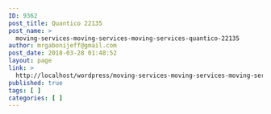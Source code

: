 ```yaml
---
ID: 9362
post_title: Quantico 22135
post_name: >
  moving-services-moving-services-moving-services-quantico-22135
author: mrgabonijeff@gmail.com
post_date: 2018-03-28 01:48:52
layout: page
link: >
  http://localhost/wordpress/moving-services-moving-services-moving-services-quantico-22135/
published: true
tags: [ ]
categories: [ ]
---
```

